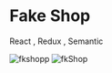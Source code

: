 # Fake Shop 

React , Redux , Semantic 



![fkshopp](https://user-images.githubusercontent.com/61564008/140585925-8c4adb48-7964-4276-82f3-3071ca6e9a15.png)
![fkShop](https://user-images.githubusercontent.com/61564008/140585926-cea287ad-fd3a-46f2-a207-ef1d25a2cab4.png)
